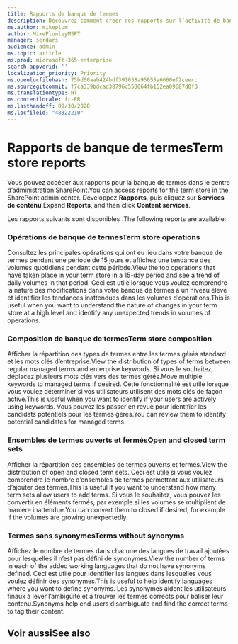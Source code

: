 ```yaml
---
title: Rapports de banque de termes
description: Découvrez comment créer des rapports sur l’activité de banque de termes
ms.author: mikeplum
author: MikePlumleyMSFT
manager: serdars
audience: admin
ms.topic: article
ms.prod: microsoft-365-enterprise
search.appverid: ''
localization_priority: Priority
ms.openlocfilehash: 75bd60aab424bdf391038a95055a6660ef2ceecc
ms.sourcegitcommit: f7ca339bdcad38796c550064fb152ea09687d0f3
ms.translationtype: HT
ms.contentlocale: fr-FR
ms.lasthandoff: 09/30/2020
ms.locfileid: "48322210"
---
```

# <a name="term-store-reports"></a><span data-ttu-id="36be7-103">Rapports de banque de termes</span><span class="sxs-lookup"><span data-stu-id="36be7-103">Term store reports</span></span>

<span data-ttu-id="36be7-104">Vous pouvez accéder aux rapports pour la banque de termes dans le centre d’administration SharePoint.</span><span class="sxs-lookup"><span data-stu-id="36be7-104">You can access reports for the term store in the SharePoint admin center.</span></span> <span data-ttu-id="36be7-105">Développez **Rapports**, puis cliquez sur **Services de contenu**.</span><span class="sxs-lookup"><span data-stu-id="36be7-105">Expand **Reports**, and then click **Content services**.</span></span>

<span data-ttu-id="36be7-106">Les rapports suivants sont disponibles :</span><span class="sxs-lookup"><span data-stu-id="36be7-106">The following reports are available:</span></span>

### <a name="term-store-operations"></a><span data-ttu-id="36be7-107">Opérations de banque de termes</span><span class="sxs-lookup"><span data-stu-id="36be7-107">Term store operations</span></span>

<span data-ttu-id="36be7-108">Consultez les principales opérations qui ont eu lieu dans votre banque de termes pendant une période de 15 jours et affichez une tendance des volumes quotidiens pendant cette période.</span><span class="sxs-lookup"><span data-stu-id="36be7-108">View the top operations that have taken place in your term store in a 15-day period and see a trend of daily volumes in that period.</span></span> <span data-ttu-id="36be7-109">Ceci est utile lorsque vous voulez comprendre la nature des modifications dans votre banque de termes à un niveau élevé et identifier les tendances inattendues dans les volumes d’opérations.</span><span class="sxs-lookup"><span data-stu-id="36be7-109">This is useful when you want to understand the nature of changes in your term store at a high level and identify any unexpected trends in volumes of operations.</span></span> 

### <a name="term-store-composition"></a><span data-ttu-id="36be7-110">Composition de banque de termes</span><span class="sxs-lookup"><span data-stu-id="36be7-110">Term store composition</span></span>

<span data-ttu-id="36be7-111">Afficher la répartition des types de termes entre les termes gérés standard et les mots clés d’entreprise.</span><span class="sxs-lookup"><span data-stu-id="36be7-111">View the distribution of types of terms between regular managed terms and enterprise keywords.</span></span> <span data-ttu-id="36be7-112">Si vous le souhaitez, déplacez plusieurs mots clés vers des termes gérés.</span><span class="sxs-lookup"><span data-stu-id="36be7-112">Move multiple keywords to managed terms if desired.</span></span> <span data-ttu-id="36be7-113">Cette fonctionnalité est utile lorsque vous voulez déterminer si vos utilisateurs utilisent des mots clés de façon active.</span><span class="sxs-lookup"><span data-stu-id="36be7-113">This is useful when you want to identify if your users are actively using keywords.</span></span> <span data-ttu-id="36be7-114">Vous pouvez les passer en revue pour identifier les candidats potentiels pour les termes gérés.</span><span class="sxs-lookup"><span data-stu-id="36be7-114">You can review them to identify potential candidates for managed terms.</span></span>

### <a name="open-and-closed-term-sets"></a><span data-ttu-id="36be7-115">Ensembles de termes ouverts et fermés</span><span class="sxs-lookup"><span data-stu-id="36be7-115">Open and closed term sets</span></span>

<span data-ttu-id="36be7-116">Afficher la répartition des ensembles de termes ouverts et fermés.</span><span class="sxs-lookup"><span data-stu-id="36be7-116">View the distribution of open and closed term sets.</span></span> <span data-ttu-id="36be7-117">Ceci est utile si vous voulez comprendre le nombre d’ensembles de termes permettant aux utilisateurs d’ajouter des termes.</span><span class="sxs-lookup"><span data-stu-id="36be7-117">This is useful if you want to understand how many term sets allow users to add terms.</span></span> <span data-ttu-id="36be7-118">Si vous le souhaitez, vous pouvez les convertir en éléments fermés, par exemple si les volumes se multiplient de manière inattendue.</span><span class="sxs-lookup"><span data-stu-id="36be7-118">You can convert them to closed if desired, for example if the volumes are growing unexpectedly.</span></span> 

### <a name="terms-without-synonyms"></a><span data-ttu-id="36be7-119">Termes sans synonymes</span><span class="sxs-lookup"><span data-stu-id="36be7-119">Terms without synonyms</span></span>

<span data-ttu-id="36be7-120">Affichez le nombre de termes dans chacune des langues de travail ajoutées pour lesquelles il n’est pas défini de synonymes.</span><span class="sxs-lookup"><span data-stu-id="36be7-120">View the number of terms in each of the added working languages that do not have synonyms defined.</span></span> <span data-ttu-id="36be7-121">Ceci est utile pour identifier les langues dans lesquelles vous voulez définir des synonymes.</span><span class="sxs-lookup"><span data-stu-id="36be7-121">This is useful to help identify languages where you want to define synonyms.</span></span> <span data-ttu-id="36be7-122">Les synonymes aident les utilisateurs finaux à lever l’ambiguïté et à trouver les termes corrects pour baliser leur contenu.</span><span class="sxs-lookup"><span data-stu-id="36be7-122">Synonyms help end users disambiguate and find the correct terms to tag their content.</span></span>

## <a name="see-also"></a><span data-ttu-id="36be7-123">Voir aussi</span><span class="sxs-lookup"><span data-stu-id="36be7-123">See also</span></span>



  






